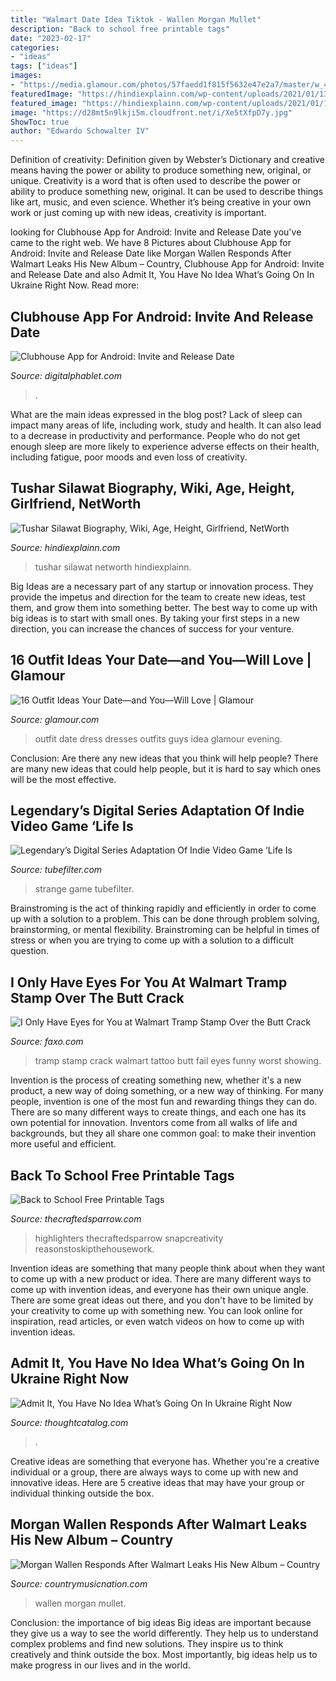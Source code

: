 ```yaml
---
title: "Walmart Date Idea Tiktok - Wallen Morgan Mullet"
description: "Back to school free printable tags"
date: "2023-02-17"
categories:
- "ideas"
tags: ["ideas"]
images:
- "https://media.glamour.com/photos/57faedd1f815f5632e47e2a7/master/w_400%2Cc_limit/outfits-guys-love-backless.jpg"
featuredImage: "https://hindiexplainn.com/wp-content/uploads/2021/01/136984982_326318578565914_7981878834845107296_n-min-819x1024.jpg"
featured_image: "https://hindiexplainn.com/wp-content/uploads/2021/01/136984982_326318578565914_7981878834845107296_n-min-819x1024.jpg"
image: "https://d28mt5n9lkji5m.cloudfront.net/i/Xe5tXfpD7y.jpg"
ShowToc: true
author: "Edwardo Schowalter IV"
---
```



Definition of creativity: Definition given by Webster’s Dictionary and creative means having the power or ability to produce something new, original, or unique.
Creativity is a word that is often used to describe the power or ability to produce something new, original. It can be used to describe things like art, music, and even science. Whether it’s being creative in your own work or just coming up with new ideas, creativity is important.

	

		
looking for Clubhouse App for Android: Invite and Release Date you've came to the right web. We have 8 Pictures about Clubhouse App for Android: Invite and Release Date like Morgan Wallen Responds After Walmart Leaks His New Album – Country, Clubhouse App for Android: Invite and Release Date and also Admit It, You Have No Idea What’s Going On In Ukraine Right Now. Read more:
		
    
## Clubhouse App For Android: Invite And Release Date

<img loading=lazy src="https://www.digitalphablet.com/wp-content/uploads/2021/02/Clubhouse-750x422.jpg" onerror="this.onerror=null;this.src='https://tse2.mm.bing.net/th?id=OIP.uFrK1Un3XxEBEMeKU94E5gHaEK&amp;pid=15.1';" alt="Clubhouse App for Android: Invite and Release Date">

_Source: digitalphablet.com_

>. 

	

What are the main ideas expressed in the blog post?
Lack of sleep can impact many areas of life, including work, study and health. It can also lead to a decrease in productivity and performance. People who do not get enough sleep are more likely to experience adverse effects on their health, including fatigue, poor moods and even loss of creativity.

    
## Tushar Silawat Biography, Wiki, Age, Height, Girlfriend, NetWorth

<img loading=lazy src="https://hindiexplainn.com/wp-content/uploads/2021/01/136984982_326318578565914_7981878834845107296_n-min-819x1024.jpg" onerror="this.onerror=null;this.src='https://tse2.mm.bing.net/th?id=OIP.j2N8Rx1QtnvjXVBpMzQUcwHaJQ&amp;pid=15.1';" alt="Tushar Silawat Biography, Wiki, Age, Height, Girlfriend, NetWorth">

_Source: hindiexplainn.com_

>tushar silawat networth hindiexplainn. 

	

Big Ideas are a necessary part of any startup or innovation process. They provide the impetus and direction for the team to create new ideas, test them, and grow them into something better. The best way to come up with big ideas is to start with small ones. By taking your first steps in a new direction, you can increase the chances of success for your venture.

    
## 16 Outfit Ideas Your Date—and You—Will Love | Glamour

<img loading=lazy src="https://media.glamour.com/photos/57faedd1f815f5632e47e2a7/master/w_400%2Cc_limit/outfits-guys-love-backless.jpg" onerror="this.onerror=null;this.src='https://tse1.mm.bing.net/th?id=OIP.DIL67xavkSADQEuvjTzAPAAAAA&amp;pid=15.1';" alt="16 Outfit Ideas Your Date—and You—Will Love | Glamour">

_Source: glamour.com_

>outfit date dress dresses outfits guys idea glamour evening. 

	

Conclusion: Are there any new ideas that you think will help people?
There are many new ideas that could help people, but it is hard to say which ones will be the most effective.

    
## Legendary’s Digital Series Adaptation Of Indie Video Game ‘Life Is

<img loading=lazy src="https://www.tubefilter.com/wp-content/uploads/2016/07/life-is-strange.jpg" onerror="this.onerror=null;this.src='https://tse3.mm.bing.net/th?id=OIP.vAT7Jo-8dDJA6GS5vrAzAwHaEj&amp;pid=15.1';" alt="Legendary’s Digital Series Adaptation Of Indie Video Game ‘Life Is">

_Source: tubefilter.com_

>strange game tubefilter. 

	

Brainstroming is the act of thinking rapidly and efficiently in order to come up with a solution to a problem. This can be done through problem solving, brainstorming, or mental flexibility. Brainstroming can be helpful in times of stress or when you are trying to come up with a solution to a difficult question.

    
## I Only Have Eyes For You At Walmart Tramp Stamp Over The Butt Crack

<img loading=lazy src="https://d28mt5n9lkji5m.cloudfront.net/i/Xe5tXfpD7y.jpg" onerror="this.onerror=null;this.src='https://tse4.mm.bing.net/th?id=OIP.8KIdj6bOLSpBhMsFKbcPnwAAAA&amp;pid=15.1';" alt="I Only Have Eyes for You at Walmart Tramp Stamp Over the Butt Crack">

_Source: faxo.com_

>tramp stamp crack walmart tattoo butt fail eyes funny worst showing. 

	

Invention is the process of creating something new, whether it's a new product, a new way of doing something, or a new way of thinking. For many people, invention is one of the most fun and rewarding things they can do. There are so many different ways to create things, and each one has its own potential for innovation. Inventors come from all walks of life and backgrounds, but they all share one common goal: to make their invention more useful and efficient.

    
## Back To School Free Printable Tags

<img loading=lazy src="https://www.thecraftedsparrow.com/wp-content/uploads/2015/08/Back-to-School-Teacher-Highlighter-Gift-Idea-7.jpg" onerror="this.onerror=null;this.src='https://tse3.mm.bing.net/th?id=OIP.MBDkgoMHrMw5xk824BulGQHaKf&amp;pid=15.1';" alt="Back to School Free Printable Tags">

_Source: thecraftedsparrow.com_

>highlighters thecraftedsparrow snapcreativity reasonstoskipthehousework. 

	

Invention ideas are something that many people think about when they want to come up with a new product or idea. There are many different ways to come up with invention ideas, and everyone has their own unique angle. There are some great ideas out there, and you don't have to be limited by your creativity to come up with something new. You can look online for inspiration, read articles, or even watch videos on how to come up with invention ideas.

    
## Admit It, You Have No Idea What’s Going On In Ukraine Right Now

<img loading=lazy src="https://thoughtcatalog.com/wp-content/uploads/2014/01/kiev2.jpg?resize=1017,714&amp;quality=95&amp;strip=all&amp;crop=1" onerror="this.onerror=null;this.src='https://tse2.mm.bing.net/th?id=OIP.QgcBdUwqTRl13UmfRiShQAHaFM&amp;pid=15.1';" alt="Admit It, You Have No Idea What’s Going On In Ukraine Right Now">

_Source: thoughtcatalog.com_

>. 

	

Creative ideas are something that everyone has. Whether you're a creative individual or a group, there are always ways to come up with new and innovative ideas. Here are 5 creative ideas that may have your group or individual thinking outside the box.

    
## Morgan Wallen Responds After Walmart Leaks His New Album – Country

<img loading=lazy src="https://countrymusicnation.com/wp-content/uploads/2021/01/mullet.jpg" onerror="this.onerror=null;this.src='https://tse1.mm.bing.net/th?id=OIP.0qoHw4j8nzrxR40TEJ76MwHaEF&amp;pid=15.1';" alt="Morgan Wallen Responds After Walmart Leaks His New Album – Country">

_Source: countrymusicnation.com_

>wallen morgan mullet. 

	

Conclusion: the importance of big ideas
Big ideas are important because they give us a way to see the world differently. They help us to understand complex problems and find new solutions. They inspire us to think creatively and think outside the box. Most importantly, big ideas help us to make progress in our lives and in the world.

